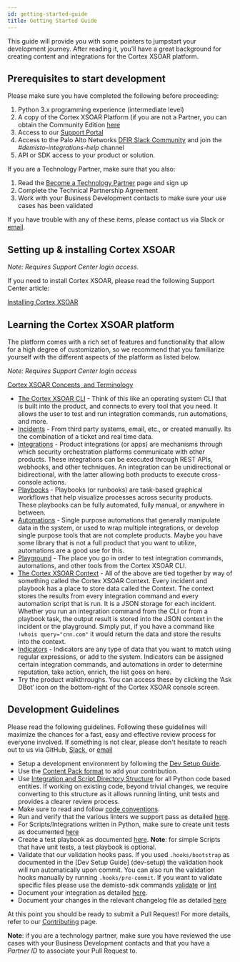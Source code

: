 ```yaml
---
id: getting-started-guide
title: Getting Started Guide
---
```


This guide will provide you with some pointers to jumpstart your development journey. After reading it, you’ll have a great background for creating content and integrations for the Cortex XSOAR platform.

## Prerequisites to start development

Please make sure you have completed the following before proceeding:

1. Python 3.x programming experience (intermediate level)
2. A copy of the Cortex XSOAR Platform (if you are not a Partner, you can obtain the Community Edition [here](https://start.paloaltonetworks.com/sign-up-for-demisto-free-edition)
3. Access to our [Support Portal](https://support.demisto.com/)
4. Access to the Palo Alto Networks [DFIR Slack Community](https://start.paloaltonetworks.com/join-our-slack-community) and join the *#demisto-integrations-help* channel
5. API or SDK access to your product or solution.  

If you are a Technology Partner, make sure that you also:

1. Read the [Become a Technology Partner](../../partners/become-a-tech-partner) page and sign up
2. Complete the Technical Partnership Agreement
3. Work with your Business Development contacts to make sure your use cases has been validated

If you have trouble with any of these items, please contact us via Slack or [email](mailto:info@demisto.com).

## Setting up & installing Cortex XSOAR

*Note: Requires Support Center login access.*

If you need to install Cortex XSOAR, please read the following Support Center article:

<a href="https://support.demisto.com/hc/en-us/sections/360001323614-Installing-Demisto" target="_blank">Installing Cortex XSOAR</a>

## Learning the Cortex XSOAR platform

The platform comes with a rich set of features and functionality that allow for a high degree of customization, so we recommend that you familiarize yourself with the different aspects of the platform as listed below.

*Note: Requires Support Center login access*

[Cortex XSOAR Concepts, and Terminology](https://support.demisto.com/hc/en-us/articles/360005126713-Demisto-Components-Concepts-and-Terminology)

* [The Cortex XSOAR CLI](https://support.demisto.com/hc/en-us/articles/115002333194-The-CLI-Command-Line-) - Think of this like an operating system CLI that is built into the product, and connects to every tool that you need. It allows the user to test and run integration commands, run automations, and more. 
* [Incidents](https://support.demisto.com/hc/en-us/articles/360005126713-Demisto-Components-Concepts-and-Terminology#h_571910869151527515268695) - From third party systems, email, etc., or created manually. Its the combination of a ticket and real time data. 
* [Integrations](https://support.demisto.com/hc/en-us/articles/360005126713-Demisto-Components-Concepts-and-Terminology#h_401233651221527515275882) - Product integrations (or apps) are mechanisms through which security orchestration platforms communicate with other products. These integrations can be executed through REST APIs, webhooks, and other techniques. An integration can be unidirectional or bidirectional, with the latter allowing both products to execute cross-console actions.
* [Playbooks](https://support.demisto.com/hc/en-us/articles/360005126713-Demisto-Components-Concepts-and-Terminology#h_17615621281527515282557) -  Playbooks (or runbooks) are task-based graphical workflows that help visualize processes across security products. These playbooks can be fully automated, fully manual, or anywhere in between.
* [Automations](https://support.demisto.com/hc/en-us/articles/360005126713-Demisto-Components-Concepts-and-Terminology#h_471741284321527515376864) - Single purpose automations that generally manipulate data in the system, or used to wrap multiple integrations, or develop single purpose tools that are not complete products. Maybe you have some library that is not a full product that you want to utilize, automations are a good use for this. 
* [Playground](https://support.demisto.com/hc/en-us/articles/360005126713-Demisto-Components-Concepts-and-Terminology#h_638814023411527515421050) - The place you go in order to test integration commands, automations, and other tools from the Cortex XSOAR CLI. 
* [The Cortex XSOAR Context](https://support.demisto.com/hc/en-us/articles/115006268708-Demisto-Incident-Context) - All of the above are tied together by way of something called the Cortex XSOAR Context. Every incident and playbook has a place to store data called the Context. The context stores the results from every integration command and every automation script that is run. It is a JSON storage for each incident. Whether you run an integration command from the CLI or from a playbook task, the output result is stored into the JSON context in the incident or the playground. Simply put, if you have a command like ``` !whois query="cnn.com" ``` it would return the data and store the results into the context.  
* [Indicators](https://support.demisto.com/hc/en-us/articles/360005126713-Demisto-Components-Concepts-and-Terminology#h_812388463361527515415520) - Indicators are any type of data that you want to match using regular expressions, or add to the system. Indicators can be assigned certain integration commands, and automations in order to determine reputation, take action, enrich, the list goes on here. 
* Try the product walkthroughs. You can access these by clicking the ‘Ask DBot’ icon on the bottom-right of the Cortex XSOAR console screen.

## Development Guidelines

Please read the following guidelines. Following these guidelines will maximize the chances for a fast, easy and effective review process for everyone involved. If something is not clear, please don't hesitate to reach out to us via GitHub, [Slack](http://go.demisto.com/join-our-slack-community), or [email](mailto:info@demisto.com)

* Setup a development environment by following the [Dev Setup Guide](dev-setup).
* Use the [Content Pack format](packs-format) to add your contribution.
* Use [Integration and Script Directory Structure](package-dir) for all Python code based entities. If working on existing code, beyond trivial changes, we require converting to this structure as it allows running linting, unit tests and provides a clearer review process.
* Make sure to read and follow [code conventions](code-conventions).
* Run and verify that the various linters we support pass as detailed [here](linting).
* For Scripts/Integrations written in Python, make sure to create unit tests as documented [here](unit-testing)
* Create a test playbook as documented [here](testing). **Note**: for simple Scripts that have unit tests, a test playbook is optional.
* Validate that our validation hooks pass. If you used `.hooks/bootstrap` as documented in the [Dev Setup Guide]
(dev-setup) the validation hook will run automatically upon commit. You can also run the validation hooks manually by
 running `.hooks/pre-commit`. If you want to validate specific files please use the demisto-sdk commands [validate](https://github.com/demisto/demisto-sdk/blob/master/demisto_sdk/commands/validate/README.md)
  or [lint](https://github.com/demisto/demisto-sdk/blob/master/demisto_sdk/commands/lint/README.md) 
* Document your integration as detailed [here](integration-docs).
* Document your changes in the relevant changelog file as detailed [here](changelog)

At this point you should be ready to submit a Pull Request! For more details, refer to our [Contributing](https://github.com/demisto/content/blob/master/CONTRIBUTING.md) page.

**Note**: if you are a technology partner, make sure you have reviewed the use cases with your Business Development contacts and that you have a *Partner ID* to associate your Pull Request to.
